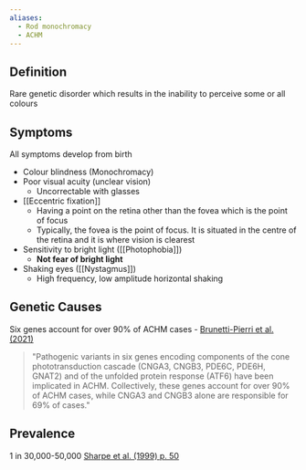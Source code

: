 ```yaml
---
aliases:
  - Rod monochromacy
  - ACHM
---
```


## Definition

Rare genetic disorder which results in the inability to perceive some or all colours

## Symptoms

All symptoms develop from birth

 - Colour blindness (Monochromacy)
 - Poor visual acuity (unclear vision) 
	 - Uncorrectable with glasses
 - [[Eccentric fixation]]
	 - Having a point on the retina other than the fovea which is the point of focus 
	 - Typically, the fovea is the point of focus. It is situated in the centre of the retina and it is where vision is clearest
 - Sensitivity to bright light ([[Photophobia]])
	 - **Not fear of bright light**
 - Shaking eyes ([[Nystagmus]]) 
	 - High frequency, low amplitude horizontal shaking

## Genetic Causes

Six genes account for over 90% of ACHM cases - [Brunetti-Pierri  et al. (2021)](https://pmc.ncbi.nlm.nih.gov/articles/PMC7914547/#sec3-ijms-22-01681:~:text=Pathogenic%20variants%20in,cases%20%5B19%5D.)

 > "Pathogenic variants in six genes encoding components of the cone phototransduction cascade (CNGA3, CNGB3, PDE6C, PDE6H, GNAT2) and of the unfolded protein response (ATF6) have been implicated in ACHM. Collectively, these genes account for over 90% of ACHM cases, while CNGA3 and CNGB3 alone are responsible for 69% of cases."

## Prevalence

1 in 30,000-50,000 [Sharpe et al. (1999) p. 50](https://www.academia.edu/90334994/Opsin_genes_cone_photopigments_color_vision_and_color_blindness#loswp-work-container)